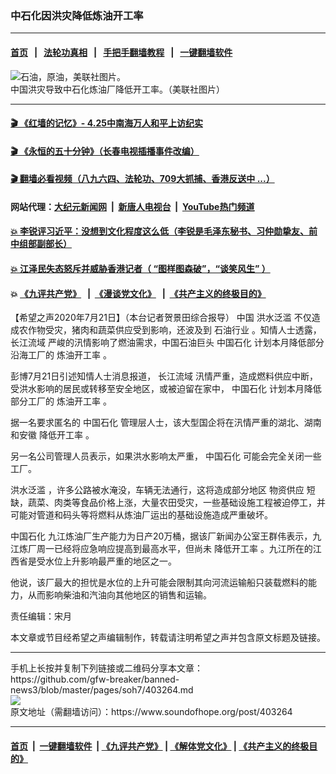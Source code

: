 ### 中石化因洪灾降低炼油开工率
------------------------

#### [首页](https://github.com/gfw-breaker/banned-news3/blob/master/README.md) &nbsp;&nbsp;|&nbsp;&nbsp; [法轮功真相](https://github.com/begood0513/basic/blob/master/README.md)  &nbsp;&nbsp;|&nbsp;&nbsp; [手把手翻墙教程](https://github.com/gfw-breaker/guides/wiki)  &nbsp;&nbsp;|&nbsp;&nbsp; [一键翻墙软件](https://github.com/gfw-breaker/nogfw/blob/master/README.md)  



<div><img alt="石油，原油，美联社图片。" src="https://img.soundofhope.org/2020-02/1581025477375.jpg"/>
<br/><figcaption class="caption">
 中国洪灾导致中石化炼油厂降低开工率。（美联社图片）
</figcaption></div><hr/>

#### [ 🎬  《红墙的记忆》- 4.25中南海万人和平上访纪实](http://141.164.39.94:10000/videos/legend/425.html)

#### [ 🎬  《永恒的五十分钟》（长春电视插播事件改编） ](http://141.164.39.94:10000/videos/news/ComingForYou-2.html)

#### [ 🎬  翻墙必看视频（八九六四、法轮功、709大抓捕、香港反送中 ...）](https://github.com/gfw-breaker/links/blob/master/banned.md)

#### 网站代理：[大纪元新闻网](http://167.172.10.89:10080/gb/) &nbsp;|&nbsp; [新唐人电视台](http://167.172.10.89:8808/gb/) &nbsp;|&nbsp; [YouTube热门频道](http://158.247.203.241/youtube.html)

#### [ 💥 李锐评习近平：没想到文化程度这么低（李锐是毛泽东秘书、习仲勋挚友、前中组部副部长）](http://141.164.39.94:10000/videos/res/Communist/lirui-xi.html)

#### [ 💥 江泽民失态怒斥并威胁香港记者（ “图样图森破”，“谈笑风生” ）](http://141.164.39.94:10000/videos/res/realjzm/naive.html)

####  💥 [《九评共产党》](http://141.164.39.94:10000/videos/res/jiuping/) &nbsp; |&nbsp; [《漫谈党文化》](http://141.164.39.94:10000/videos/res/mtdwh/) &nbsp; |&nbsp; [《共产主义的终极目的》](http://141.164.39.94:10000/videos/res/zjmd/)  

<div><div class="Content__Wrapper sc-1bvya0-0 grZQxZ">
 <p class="meta-top">
  <span class="meta">
   【希望之声2020年7月21日】（本台记者贺景田综合报导）
  </span>
  中国
  <ok href="/term/325693">
   洪水泛滥
  </ok>
  不仅造成农作物受灾，猪肉和蔬菜供应受到影响，还波及到
  <ok href="/term/258892">
   石油行业
  </ok>
  。知情人士透露，
  <ok href="/term/280345">
   长江流域
  </ok>
  严峻的汛情影响了燃油需求，中国石油巨头
  <ok href="/term/38738">
   中国石化
  </ok>
  计划本月降低部分沿海工厂的
  <ok href="/term/331024">
   炼油开工率
  </ok>
  。
 </p>
 <p>
  彭博7月21日引述知情人士消息报道，
  <ok href="/term/280345">
   长江流域
  </ok>
  汛情严重，造成燃料供应中断，受洪水影响的居民或转移至安全地区，或被迫留在家中，
  <ok href="/term/38738">
   中国石化
  </ok>
  计划本月降低部分工厂的
  <ok href="/term/331024">
   炼油开工率
  </ok>
  。
 </p>
 <div class="AD_Embed__Wrap-sc-1xslmin-0 igMuqX module desktop">
  <div>
  </div>
 </div>
 <p>
  据一名要求匿名的
  <ok href="/term/38738">
   中国石化
  </ok>
  管理层人士，该大型国企将在汛情严重的湖北、湖南和安徽
  <ok href="/term/331027">
   降低开工率
  </ok>
  。
 </p>
 <p>
  另一名公司管理人员表示，如果洪水影响太严重，
  <ok href="/term/38738">
   中国石化
  </ok>
  可能会完全关闭一些工厂。
 </p>
 <p>
  <ok href="/term/325693">
   洪水泛滥
  </ok>
  ，许多公路被水淹没，车辆无法通行，这将造成部分地区
  <ok href="/term/331030">
   物资供应
  </ok>
  短缺，蔬菜、肉类等食品价格上涨，大量农田受灾，一些基础设施工程被迫停工，并可能对管道和码头等将燃料从炼油厂运出的基础设施造成严重破坏。
 </p>
 <p>
  <ok href="/term/38738">
   中国石化
  </ok>
  九江炼油厂生产能力为日产20万桶，据该厂新闻办公室王群伟表示，九江炼厂周一已经将应急响应提高到最高水平，但尚未
  <ok href="/term/331027">
   降低开工率
  </ok>
  。九江所在的江西省是受水位上升影响最严重的地区之一。
 </p>
 <p>
  他说，该厂最大的担忧是水位的上升可能会限制其向河流运输船只装载燃料的能力，从而影响柴油和汽油向其他地区的销售和运输。
 </p>
 <p class="meta-btm">
  责任编辑：宋月
 </p>
 <p class="meta-btm">
  本文章或节目经希望之声编辑制作，转载请注明希望之声并包含原文标题及链接。
 </p>
</div>
</div>
<hr/>
手机上长按并复制下列链接或二维码分享本文章：<br/>
https://github.com/gfw-breaker/banned-news3/blob/master/pages/soh7/403264.md <br/>
<a href='https://github.com/gfw-breaker/banned-news3/blob/master/pages/soh7/403264.md'><img src='https://github.com/gfw-breaker/banned-news3/blob/master/pages/soh7/403264.md.png'/></a> <br/>
原文地址（需翻墙访问）：https://www.soundofhope.org/post/403264


------------------------
#### [首页](https://github.com/gfw-breaker/banned-news3/blob/master/README.md) &nbsp;|&nbsp; [一键翻墙软件](https://github.com/gfw-breaker/nogfw/blob/master/README.md) &nbsp;| [《九评共产党》](https://github.com/gfw-breaker/9ping.md/blob/master/README.md#九评之一评共产党是什么) | [《解体党文化》](https://github.com/gfw-breaker/jtdwh.md/blob/master/README.md) | [《共产主义的终极目的》](https://github.com/gfw-breaker/gczydzjmd.md/blob/master/README.md)


<img src='http://gfw-breaker.win/banned-news3/pages/soh7/403264.md' width='0px' height='0px'/>